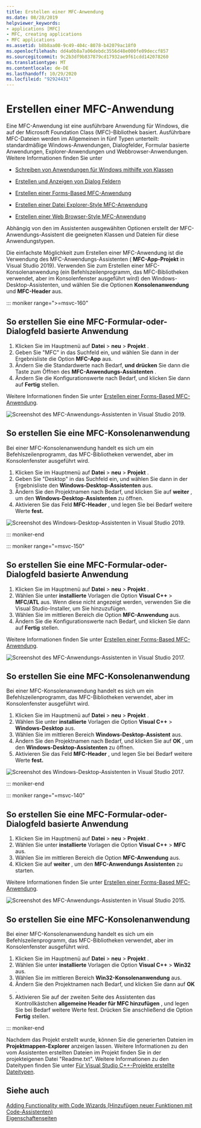 ```yaml
---
title: Erstellen einer MFC-Anwendung
ms.date: 08/28/2019
helpviewer_keywords:
- applications [MFC]
- MFC, creating applications
- MFC applications
ms.assetid: b8b8aa08-9c49-404c-8078-b42079ac18f0
ms.openlocfilehash: dd4a0b8a7a06debdc3556d48e000fe09deccf857
ms.sourcegitcommit: 9c2b3df9b837879cd17932ae9f61cdd142078260
ms.translationtype: MT
ms.contentlocale: de-DE
ms.lasthandoff: 10/29/2020
ms.locfileid: "92924431"
---
```

# <a name="creating-an-mfc-application"></a>Erstellen einer MFC-Anwendung

Eine MFC-Anwendung ist eine ausführbare Anwendung für Windows, die auf der Microsoft Foundation Class (MFC)-Bibliothek basiert. Ausführbare MFC-Dateien werden im Allgemeinen in fünf Typen unterteilt: standardmäßige Windows-Anwendungen, Dialogfelder, Formular basierte Anwendungen, Explorer-Anwendungen und Webbrowser-Anwendungen. Weitere Informationen finden Sie unter

- [Schreiben von Anwendungen für Windows mithilfe von Klassen](../../mfc/using-the-classes-to-write-applications-for-windows.md)

- [Erstellen und Anzeigen von Dialog Feldern](../../mfc/creating-and-displaying-dialog-boxes.md)

- [Erstellen einer Forms-Based MFC-Anwendung](../../mfc/reference/creating-a-forms-based-mfc-application.md)

- [Erstellen einer Datei Explorer-Style MFC-Anwendung](../../mfc/reference/creating-a-file-explorer-style-mfc-application.md)

- [Erstellen einer Web Browser-Style MFC-Anwendung](../../mfc/reference/creating-a-web-browser-style-mfc-application.md)

Abhängig von den im Assistenten ausgewählten Optionen erstellt der MFC-Anwendungs-Assistent die geeigneten Klassen und Dateien für diese Anwendungstypen.

Die einfachste Möglichkeit zum Erstellen einer MFC-Anwendung ist die Verwendung des MFC-Anwendungs-Assistenten ( **MFC-App-Projekt** in Visual Studio 2019). Verwenden Sie zum Erstellen einer MFC-Konsolenanwendung (ein Befehlszeilenprogramm, das MFC-Bibliotheken verwendet, aber im Konsolenfenster ausgeführt wird) den Windows-Desktop-Assistenten, und wählen Sie die Optionen **Konsolenanwendung** und **MFC-Header** aus.

::: moniker range=">=msvc-160"

## <a name="to-create-an-mfc-forms-or-dialog-based-application"></a>So erstellen Sie eine MFC-Formular-oder-Dialogfeld basierte Anwendung

1. Klicken Sie im Hauptmenü auf **Datei** > **neu** > **Projekt** .
1. Geben Sie "MFC" in das Suchfeld ein, und wählen Sie dann in der Ergebnisliste die Option **MFC-App** aus.
1. Ändern Sie die Standardwerte nach Bedarf, **und drücken** Sie dann die Taste zum Öffnen des **MFC-Anwendungs-Assistenten** .
1. Ändern Sie die Konfigurationswerte nach Bedarf, und klicken Sie dann auf **Fertig** stellen.

Weitere Informationen finden Sie unter [Erstellen einer Forms-Based MFC-Anwendung](creating-a-forms-based-mfc-application.md).

![Screenshot des MFC-Anwendungs-Assistenten in Visual Studio 2019.](media/mfc-app-wizard.png)

## <a name="to-create-an-mfc-console-application"></a>So erstellen Sie eine MFC-Konsolenanwendung

Bei einer MFC-Konsolenanwendung handelt es sich um ein Befehlszeilenprogramm, das MFC-Bibliotheken verwendet, aber im Konsolenfenster ausgeführt wird.

1. Klicken Sie im Hauptmenü auf **Datei** > **neu** > **Projekt** .
1. Geben Sie "Desktop" in das Suchfeld ein, und wählen Sie dann in der Ergebnisliste den **Windows-Desktop-Assistenten** aus.
1. Ändern Sie den Projektnamen nach Bedarf, und klicken Sie auf **weiter** , um den **Windows-Desktop-Assistenten** zu öffnen.
1. Aktivieren Sie das Feld **MFC-Header** , und legen Sie bei Bedarf weitere Werte **fest.**

![Screenshot des Windows-Desktop-Assistenten in Visual Studio 2019.](media/windows-desktop-wizard.png)

::: moniker-end

::: moniker range="=msvc-150"

## <a name="to-create-an-mfc-forms-or-dialog-based-application"></a>So erstellen Sie eine MFC-Formular-oder-Dialogfeld basierte Anwendung

1. Klicken Sie im Hauptmenü auf **Datei** > **neu** > **Projekt** .
1. Wählen Sie unter **installierte** Vorlagen die Option **Visual C++**  >  **MFC/ATL** aus. Wenn diese nicht angezeigt werden, verwenden Sie die Visual Studio-Installer, um Sie hinzuzufügen.
1. Wählen Sie im mittleren Bereich die Option **MFC-Anwendung** aus.
1. Ändern Sie die Konfigurationswerte nach Bedarf, und klicken Sie dann auf **Fertig** stellen.

Weitere Informationen finden Sie unter [Erstellen einer Forms-Based MFC-Anwendung](creating-a-forms-based-mfc-application.md).

![Screenshot des MFC-Anwendungs-Assistenten in Visual Studio 2017.](media/mfc-app-wizard.png)

## <a name="to-create-an-mfc-console-application"></a>So erstellen Sie eine MFC-Konsolenanwendung

Bei einer MFC-Konsolenanwendung handelt es sich um ein Befehlszeilenprogramm, das MFC-Bibliotheken verwendet, aber im Konsolenfenster ausgeführt wird.

1. Klicken Sie im Hauptmenü auf **Datei** > **neu** > **Projekt** .
1. Wählen Sie unter **installierte** Vorlagen die Option **Visual C++** > **Windows-Desktop** aus.
1. Wählen Sie im mittleren Bereich **Windows-Desktop-Assistent** aus.
1. Ändern Sie den Projektnamen nach Bedarf, und klicken Sie auf **OK** , um den **Windows-Desktop-Assistenten** zu öffnen.
1. Aktivieren Sie das Feld **MFC-Header** , und legen Sie bei Bedarf weitere Werte **fest.**

![Screenshot des Windows-Desktop-Assistenten in Visual Studio 2017.](media/windows-desktop-wizard-2017.png)

::: moniker-end

::: moniker range="=msvc-140"

## <a name="to-create-an-mfc-forms-or-dialog-based-application"></a>So erstellen Sie eine MFC-Formular-oder-Dialogfeld basierte Anwendung

1. Klicken Sie im Hauptmenü auf **Datei** > **neu** > **Projekt** .
1. Wählen Sie unter **installierte** Vorlagen die Option **Visual C++** > **MFC** aus.
1. Wählen Sie im mittleren Bereich die Option **MFC-Anwendung** aus.
1. Klicken Sie auf **weiter** , um den **MFC-Anwendungs Assistenten** zu starten.

Weitere Informationen finden Sie unter [Erstellen einer Forms-Based MFC-Anwendung](creating-a-forms-based-mfc-application.md).

![Screenshot des MFC-Anwendungs-Assistenten in Visual Studio 2015.](media/mfc-app-wizard-2015.png)

## <a name="to-create-an-mfc-console-application"></a>So erstellen Sie eine MFC-Konsolenanwendung

Bei einer MFC-Konsolenanwendung handelt es sich um ein Befehlszeilenprogramm, das MFC-Bibliotheken verwendet, aber im Konsolenfenster ausgeführt wird.

1. Klicken Sie im Hauptmenü auf **Datei** > **neu** > **Projekt** .
1. Wählen Sie unter **installierte** Vorlagen die Option **Visual C++** > **Win32** aus.
1. Wählen Sie im mittleren Bereich **Win32-Konsolenanwendung** aus.
1. Ändern Sie den Projektnamen nach Bedarf, und klicken Sie dann auf **OK** .
1. Aktivieren Sie auf der zweiten Seite des Assistenten das Kontrollkästchen **allgemeine Header für MFC hinzufügen** , und legen Sie bei Bedarf weitere Werte fest. Drücken Sie anschließend die Option **Fertig** stellen.

::: moniker-end

Nachdem das Projekt erstellt wurde, können Sie die generierten Dateien im **Projektmappen-Explorer** anzeigen lassen. Weitere Informationen zu den vom Assistenten erstellten Dateien im Projekt finden Sie in der projekteigenen Datei "Readme.txt". Weitere Informationen zu den Dateitypen finden Sie unter [Für Visual Studio C++-Projekte erstellte Dateitypen](../../build/reference/file-types-created-for-visual-cpp-projects.md).

## <a name="see-also"></a>Siehe auch

[Adding Functionality with Code Wizards (Hinzufügen neuer Funktionen mit Code-Assistenten)](../../ide/adding-functionality-with-code-wizards-cpp.md)<br/>
[Eigenschaftenseiten](../../build/reference/property-pages-visual-cpp.md)
